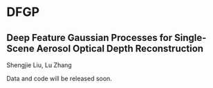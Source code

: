 # DFGP

## Deep Feature Gaussian Processes for Single-Scene Aerosol Optical Depth Reconstruction
Shengjie Liu, Lu Zhang

Data and code will be released soon. 
